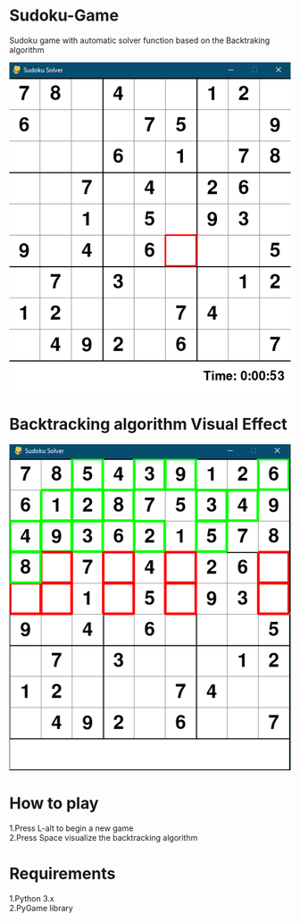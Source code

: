 # Sudoku-Game
Sudoku game with automatic solver function based on the Backtraking algorithm

![Sudoku UI](https://github.com/MarcosM12/Sudoku-Game/blob/master/sudoku.PNG)

# Backtracking algorithm Visual Effect

![Solver](https://github.com/MarcosM12/Sudoku-Game/blob/master/Solver.PNG)

# How to play
1.Press L-alt to begin a new game  
2.Press Space visualize the backtracking algorithm

# Requirements
1.Python 3.x  
2.PyGame library
